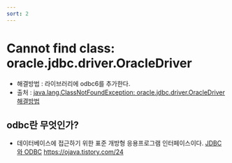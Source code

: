 ```yaml
---
sort: 2
---
```


# Cannot find class: oracle.jdbc.driver.OracleDriver

- 해결방법 : 라이브러리에 odbc6를 추가한다.
- 출처 : [java.lang.ClassNotFoundException: oracle.jdbc.driver.OracleDriver 해결방법](https://wakestand.tistory.com/101)

## odbc란 무엇인가?
- 데이터베이스에 접근하기 위한 표준 개방형 응용프로그램 인터페이스이다.
[JDBC와 ODBC](http://ojava.tistory.com/24)
https://ojava.tistory.com/24
